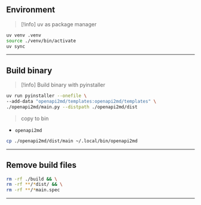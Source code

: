 ## Environment

> [!info] uv as package manager

```bash
uv venv .venv
source ./venv/bin/activate
uv sync
```

---

## Build binary

> [!info] Build binary with pyinstaller

```bash
uv run pyinstaller --onefile \
--add-data "openapi2md/templates:openapi2md/templates" \
./openapi2md/main.py --distpath ./openapi2md/dist
```

> copy to bin

- `openapi2md`

```bash
cp ./openapi2md/dist/main ~/.local/bin/openapi2md
```

---

## Remove build files

```bash
rm -rf ./build && \
rm -rf **/*dist/ && \
rm -rf **/*main.spec
```

---
